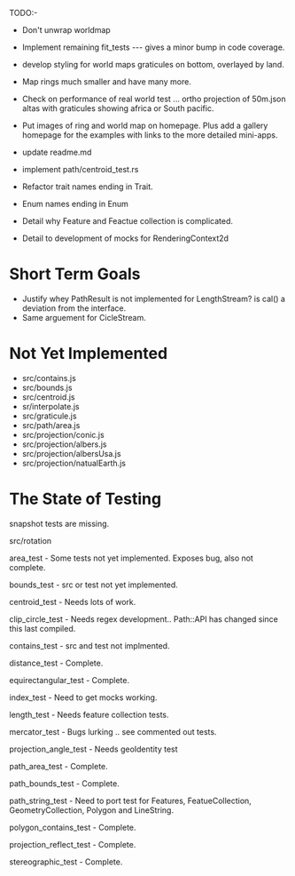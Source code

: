 TODO:-

* Don't unwrap worldmap

* Implement remaining fit_tests --- gives a minor bump in code coverage.

* develop styling for world maps graticules on bottom, overlayed by land.

* Map rings much smaller and have many more.

* Check on performance of real world test ... ortho projection of 50m.json altas
 with graticules showing africa or South pacific.

* Put images of ring and world map on homepage. Plus add a gallery homepage for the examples
with links to the more detailed mini-apps.

* update readme.md

* implement path/centroid_test.rs

* Refactor trait names ending in Trait.

* Enum names ending in Enum

* Detail why Feature and Feactue collection is complicated.

* Detail to development of mocks for RenderingContext2d


# Short Term Goals

* Justify whey PathResult is not implemented for LengthStream? is cal() a deviation from the interface.
* Same arguement for CicleStream.

# Not Yet Implemented

* src/contains.js
* src/bounds.js
* src/centroid.js
* sr/interpolate.js
* src/graticule.js
* src/path/area.js
* src/projection/conic.js
* src/projection/albers.js
* src/projection/albersUsa.js
* src/projection/natualEarth.js

# The State of Testing

snapshot tests are missing.

src/rotation

area_test - Some tests not yet implemented. Exposes bug, also not complete.

bounds_test - src or test not yet implemented.

centroid_test - Needs lots of work.

clip_circle_test - Needs regex development.. Path::API has changed since this last compiled.

contains_test - src and test not implmented.

distance_test - Complete.

equirectangular_test - Complete.

index_test - Need to get mocks working.

length_test -  Needs feature collection tests.

mercator_test - Bugs lurking .. see commented out tests.

projection_angle_test  - Needs geoIdentity test

path_area_test - Complete.

path_bounds_test - Complete.

path_string_test - Need to port test for Features, FeatueCollection, GeometryCollection, Polygon and LineString.

polygon_contains_test - Complete.

projection_reflect_test - Complete.

stereographic_test - Complete.
